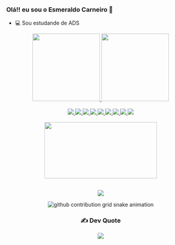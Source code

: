 <link rel = "stylesheet" href = "https://cdn.jsdelivr.net/gh/devicons/devicon@v2.14.0/devicon.min.css">

### Olá!! eu sou o Esmeraldo Carneiro 👋

- :computer: Sou estudande de ADS

<div align = "center">
  <a href="https://github.com/EsmeraldoCarneiro">
  <img height = "180em" src = "https://github-readme-stats.vercel.app/api?username=EsmeraldoCarneiro&show_icons=true&theme=dark&include_all_commits=true&count_private=true">
  <img height = "180em" src = "https://github-readme-stats.vercel.app/api/top-langs/?username=EsmeraldoCarneiro&layout=compact&langs_count=7&theme=dark">
 
<div style="display: inline_block"><br>    
  <img src="https://img.icons8.com/color/48/000000/c-programming.png">
  <img src="https://img.icons8.com/color/48/000000/html-5--v1.png">
  <img src="https://img.icons8.com/color/48/000000/css3.png">
  <img src="https://img.icons8.com/color/48/000000/php.png">
  <img src="https://img.icons8.com/color/48/000000/javascript--v1.png">
  <img src="https://img.icons8.com/color/48/000000/nodejs.png">
  <img src="https://img.icons8.com/color/48/000000/react-native.png">
  <img src="https://img.icons8.com/color/48/000000/java-coffee-cup-logo--v1.png"> 
  <img src="https://img.icons8.com/color/48/000000/c-sharp-logo-2.png"/><br>
  <div style="display: inline_block"><br>
  <img align = "center" src="https://media.giphy.com/media/f3iwJFOVOwuy7K6FFw/giphy.gif" width="300" height="150" ><br><br> 

  <a href="https://www.linkedin.com/in/seu-usuário-linkedln-aqui" target="_blank"><img loading="lazy" src="https://img.shields.io/badge/-LinkedIn-%230077B5?style=for-the-badge&logo=linkedin&logoColor=white" target="_blank"></a> 

  <picture>
  <source media="(prefers-color-scheme: dark)" srcset="https://raw.githubusercontent.com/EsmeraldoCarneiro/EsmeraldoCarneiro/output/github-contribution-grid-snake-dark.svg">
  <source media="(prefers-color-scheme: light)" srcset="https://raw.githubusercontent.com/EsmeraldoCarneiro/EsmeraldoCarneiro/output/github-contribution-grid-snake.svg">
  <img alt="github contribution grid snake animation" src="https://raw.githubusercontent.com/EsmeraldoCarneiro/EsmeraldoCarneiro/output/github-contribution-grid-snake.svg">
</picture>

### ✍️ Dev Quote
![](https://quotes-github-readme.vercel.app/api?type=horizontal&theme=radical)
</div>
